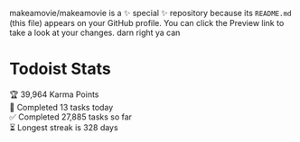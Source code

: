 makeamovie/makeamovie is a ✨ special ✨ repository because its `README.md` (this file) appears on your GitHub profile.
You can click the Preview link to take a look at your changes. darn right ya can

# Todoist Stats

<!-- TODO-IST:START -->
🏆  39,964 Karma Points           
🌸  Completed 13 tasks today           
✅  Completed 27,885 tasks so far           
⏳  Longest streak is 328 days
<!-- TODO-IST:END -->